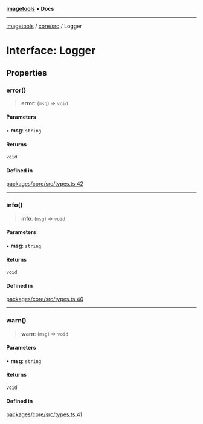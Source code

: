 [**imagetools**](../../../README.md) • **Docs**

***

[imagetools](../../../modules.md) / [core/src](../README.md) / Logger

# Interface: Logger

## Properties

### error()

> **error**: (`msg`) => `void`

#### Parameters

• **msg**: `string`

#### Returns

`void`

#### Defined in

[packages/core/src/types.ts:42](https://github.com/JonasKruckenberg/imagetools/blob/b6421598cd4879d5c28755c1d558f8b5955cc5a1/packages/core/src/types.ts#L42)

***

### info()

> **info**: (`msg`) => `void`

#### Parameters

• **msg**: `string`

#### Returns

`void`

#### Defined in

[packages/core/src/types.ts:40](https://github.com/JonasKruckenberg/imagetools/blob/b6421598cd4879d5c28755c1d558f8b5955cc5a1/packages/core/src/types.ts#L40)

***

### warn()

> **warn**: (`msg`) => `void`

#### Parameters

• **msg**: `string`

#### Returns

`void`

#### Defined in

[packages/core/src/types.ts:41](https://github.com/JonasKruckenberg/imagetools/blob/b6421598cd4879d5c28755c1d558f8b5955cc5a1/packages/core/src/types.ts#L41)
